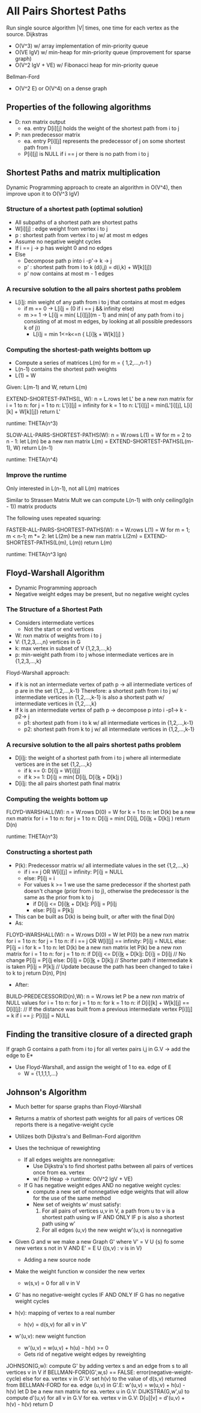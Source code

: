# All Pairs Shortest Paths
Run single source algorithm |V| times, one time for each vertex as the source.
Dijkstras
- O(V^3) w/ array implementation of min-priority queue
- O(VE lgV) w/ min-heap for min-priority queue (improvement for sparse graph)
- O(V^2 lgV + VE) w/ Fibonacci heap for min-priority queue

Bellman-Ford
- O(V^2 E) or O(V^4) on a dense graph

## Properties of the following algorithms
- D: nxn matrix output
    - ea. entry D[i][j] holds the weight of the shortest path from i to j
- P: nxn predecessor matrix
    - ea. entry P[i][j] represents the predecessor of j on some shortest path from i
    - P[i][j] is NULL if i == j or there is no path from i to j

## Shortest Paths and matrix multiplication
Dynamic Programming approach to create an algorithm in O(V^4), then improve upon it to O(V^3 lgV)

### Structure of a shortest path (optimal solution)
- All subpaths of a shortest path are shortest paths
- W[i][j] : edge weight from vertex i to j
- p : shortest path from vertex i to j w/ at most m edges
- Assume no negative weight cycles
- If i == j -> p has weight 0 and no edges
- Else
    - Decompose path p into i -p'-> k -> j
    - p' : shortest path from i to k (d(i,j) = d(i,k) + W[k][j])
    - p' now contains at most m - 1 edges

### A recursive solution to the all pairs shortest paths problem
- L[i][j](m): min weight of any path from i to j that contains at most m edges
    - if m == 0 -> L[i][j](m) = (0 if i == j && infinity else)
    - m >= 1 -> L[i][j](m) = min( L[i][j](m - 1) and min( of any path from i to j consisting of at most m edges, by looking at all possible predessors k of j))
        - L[i][j](m) = min 1<=k<=n { L[i][k](m-1) + W[k][j] }

### Computing the shortest-path weights bottom up
- Compute a series of matrices L(m) for m = { 1,2,...,n-1 } 
- L(n-1) contains the shortest path weights
- L(1) = W

Given: L(m-1) and W, return L(m)

EXTEND-SHORTEST-PATHS(L, W):
    n = L.rows
    let L' be a new nxn matrix
    for i = 1 to n:
        for j = 1 to n:
            L'[i][j] = infinity
            for k = 1 to n:
                L'[i][j] = min(L'[i][j], L[i][k] + W[k][j])
    return L'

runtime: THETA(n^3)

SLOW-ALL-PAIRS-SHORTEST-PATHS(W):
    n = W.rows
    L(1) = W
    for m = 2 to n - 1:
        let L(m) be a new nxn matrix
        L(m) = EXTEND-SHORTEST-PATHS(L(m-1), W)
    return L(n-1)

runtime: THETA(n^4)

### Improve the runtime
Only interested in L(n-1), not all L(m) matrices

Similar to Strassen Matrix Mult we can compute L(n-1) with only ceiling(lg(n - 1)) matrix products

The following uses repeated squaring:

FASTER-ALL-PAIRS-SHORTEST-PATHS(W):
    n = W.rows
    L(1) = W
    for m = 1; m < n-1; m *= 2:
        let L(2m) be a new nxn matrix
        L(2m) = EXTEND-SHORTEST-PATHS(L(m), L(m))
    return L(m)

runtime: THETA(n^3 lgn)

## Floyd-Warshall Algorithm
- Dynamic Programming approach
- Negative weight edges may be present, but no negative weight cycles

### The Structure of a Shortest Path
- Considers intermediate vertices
    - Not the start or end vertices
- W: nxn matrix of weights from i to j
- V: {1,2,3,...,n} vertices in G
- k: max vertex in subset of V {1,2,3,...,k}
- p: min-weight path from i to j whose intermediate vertices are in {1,2,3,...,k}

Floyd-Warshall approach:
- if k is not an intermediate vertex of path p
    -> all intermediate vertices of p are in the set {1,2,...,k-1}
    Therefore: a shortest path from i to j w/ intermediate vertices in {1,2,...,k-1} is also a shortest path w/ intermediate vertices in {1,2,...,k}
- If k is an intermediate vertex of path p
    -> decompose p into i -p1-> k -p2-> j
    - p1: shortest path from i to k w/ all intermediate vertices in {1,2,...,k-1}
    - p2: shortest path from k to j w/ all intermediate vertices in {1,2,...,k-1}

### A recursive solution to the all pairs shortest paths problem
- D[i][j](k): the weight of a shortest path from i to j where all intermediate vertices are in the set {1,2,...,k}
    - if k == 0: D[i][j](0) = W[i][j]
    - if k >= 1: D[i][j](k) = min( D[i][j](k-1), D[i][k](k-1) + D[k][j](k-1) )
- D[i][j](n): the all pairs shortest path final matrix

### Computing the weights bottom up

FLOYD-WARSHALL(W):
    n = W.rows
    D(0) = W
    for k = 1 to n:
        let D(k) be a new nxn matrix
        for i = 1 to n:
            for j = 1 to n:
                D[i][j](k) = min( D[i][j](k-1), D[i][k](k-1) + D[k][j](k-1) )
    return D(n)

runtime: THETA(n^3)

### Constructing a shortest path
- P(k): Predecessor matrix w/ all intermediate values in the set {1,2,...,k}
    - if i == j OR W[i][j] = infinity: P[i][j](0) = NULL
    - else: P[i][j](0) = i
    - For values k >= 1 we use the same predecessor if the shortest path doesn't change (prior from i to j), otherwise the predecessor is the same as the prior from k to j
        - if D[i][j](k-1) <= D[i][k](k-1) + D[k][j](k-1): P[i][j](k) = P[i][j](k-1)
        - else: P[i][j](k) = P[k][j](k-1)
- This can be built as D(k) is being built, or after with the final D(n)
- As:

FLOYD-WARSHALL(W):
    n = W.rows
    D(0) = W
    let P(0) be a new nxn matrix
    for i = 1 to n:
        for j = 1 to n:
            if i == j OR W[i][j] == infinity:
                P[i][j](0) = NULL
            else:
                P[i][j](0) = i
    for k = 1 to n:
        let D(k) be a new nxn matrix
        let P(k) be a new nxn matrix
        for i = 1 to n:
            for j = 1 to n:
                if D[i][j](k-1) <= D[i][k](k-1) + D[k][j](k-1):
                    D[i][j](k) = D[i][j](k-1)                           // No change
                    P[i][j](k) = P[i][j](k-1)
                else:
                    D[i][j](k) = D[i][k](k-1) + D[k][j](k-1)            // Shorter path if intermediate k is taken
                    P[i][j](k) = P[k][j](k-1)                           // Update because the path has been changed to take i to k to j
    return D(n), P(n)

- After:

BUILD-PREDECESSOR(D(n),W):
    n = W.rows
    let P be a new nxn matrix of NULL values
    for i = 1 to n:
        for j = 1 to n:
            for k = 1 to n:
                if D[i][k] + W[k][j] == D[i][j]:        // If the distance was built from a previous intermediate vertex
                    P[i][j] = k
                if i == j:
                    P[i][j] = NULL


## Finding the transitive closure of a directed graph
If graph G contains a path from i to j for all vertex pairs i,j in G.V
    -> add the edge to E*
- Use Floyd-Warshall, and assign the weight of 1 to ea. edge of E
    - W = {1,1,1,1,...}

## Johnson's Algorithm
- Much better for sparse graphs than Floyd-Warshall
- Returns a matrix of shortest path weights for all pairs of vertices OR reports there is a negative-weight cycle
- Utilizes both Dijkstra's and Bellman-Ford algorithm
- Uses the technique of reweighting
    - If all edges weights are nonnegative:
        - Use Dijkstra's to find shortest paths between all pairs of vertices once from ea. vertex
        - w/ Fib Heap -> runtime: O(V^2 lgV + VE)
    - If G has negative weight edges AND no negative weight cycles:
        - compute a new set of nonnegative edge weights that will allow for the use of the same method
        - New set of weights w' must satisfy:
            1. For all pairs of vertices u,v in V, a path from u to v is a shortest path using w IF AND ONLY IF p is also a shortest path using w'
            2. For all edges (u,v) the new weight w'(u,v) is nonnegative

- Given G and w we make a new Graph G' where V' = V U {s} fo some new vertex s not in V AND E' = E U {(s,v) : v is in V}
    - Adding a new source node
- Make the weight function w consider the new vertex
    - w(s,v) = 0 for all v in V
- G' has no negative-weight cycles IF AND ONLY IF G has no negative weight cycles
- h(v): mapping of vertex to a real number
    - h(v) = d(s,v) for all v in V'
- w'(u,v): new weight function
    - w'(u,v) = w(u,v) + h(u) - h(v) >= 0
    - Gets rid of negative weight edges by reweighting

JOHNSON(G,w):
    compute G' by adding vertex s and an edge from s to all vertices v in V
    if BELLMAN-FORD(G',w,s) == FALSE:
        error(negative-weight-cycle)
    else for ea. vertex v in G'.V:
        set h(v) to the value of d(s,v) returned from BELLMAN-FORD
        for ea. edge (u,v) in G'.E:
            w'(u,v) = w(u,v) + h(u) - h(v)
        let D be a new nxn matrix
        for ea. vertex u in G.V:
            DIJKSTRA(G,w',u) to compute d'(u,v) for all v in G.V
            for ea. vertex v in G.V:
                D[u][v] = d'(u,v) + h(v) - h(v)
        return D
